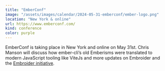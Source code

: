 ```yaml
---
title: "EmberConf"
image: "/assets/images/calendar/2024-05-31-emberconf/ember-logo.png"
location: "New York & online"
url: https://www.emberconf.com/
kind: conference
color: purple
---
```


EmberConf is taking place in New York and online on May 31st. Chris Manson will
discuss how ember-cli’s old Emberisms were translated to modern JavaScript
tooling like ViteJs and more updates on Embroider and the [Embroider initiative](/embroider-initiative/).
